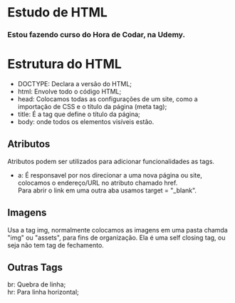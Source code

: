 # Estudo de HTML

### Estou fazendo curso do Hora de Codar, na Udemy.

# Estrutura do HTML 

- DOCTYPE: Declara a versão do HTML; 
- html: Envolve todo o código HTML; 
- head: Colocamos todas as configurações de um site, como a importação de CSS e o título da página (meta tag);
- title: É a tag que define o título da página;
- body: onde todos os elementos visíveis estão.



## Atributos

Atributos podem ser utilizados para adicionar funcionalidades as tags.

- a: É responsavel por nos direcionar a uma nova página ou site, colocamos o endereço/URL no atributo chamado href.<br>
Para abrir o link em uma outra aba usamos target = "_blank".


## Imagens

Usa a tag img, normalmente colocamos as imagens em uma pasta chamda "img" ou "assets", para fins de organização. Ela é uma self closing tag, ou seja não tem tag de fechamento.


## Outras Tags

br: Quebra de linha; <br>
hr: Para linha horizontal; <br>